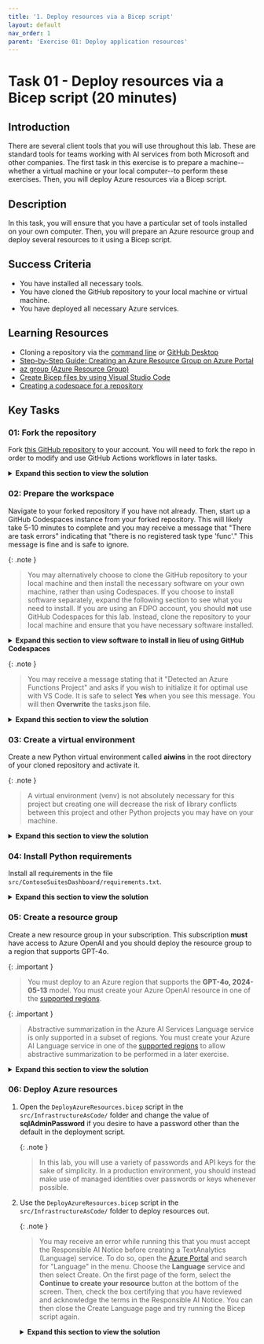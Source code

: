 ```yaml
---
title: '1. Deploy resources via a Bicep script'
layout: default
nav_order: 1
parent: 'Exercise 01: Deploy application resources'
---
```


# Task 01 - Deploy resources via a Bicep script (20 minutes)

## Introduction

There are several client tools that you will use throughout this lab. These are standard tools for teams working with AI services from both Microsoft and other companies. The first task in this exercise is to prepare a machine--whether a virtual machine or your local computer--to perform these exercises. Then, you will deploy Azure resources via a Bicep script.

## Description

In this task, you will ensure that you have a particular set of tools installed on your own computer. Then, you will prepare an Azure resource group and deploy several resources to it using a Bicep script.

## Success Criteria

- You have installed all necessary tools.
- You have cloned the GitHub repository to your local machine or virtual machine.
- You have deployed all necessary Azure services.

## Learning Resources

- Cloning a repository via the [command line](https://docs.github.com/en/github/creating-cloning-and-archiving-repositories/cloning-a-repository) or [GitHub Desktop](https://docs.github.com/en/desktop/contributing-and-collaborating-using-github-desktop/cloning-a-repository-from-github-to-github-desktop)
- [Step-by-Step Guide: Creating an Azure Resource Group on Azure Portal](https://techcommunity.microsoft.com/t5/startups-at-microsoft/step-by-step-guide-creating-an-azure-resource-group-on-azure/ba-p/3792368)
- [az group (Azure Resource Group)](https://learn.microsoft.com/cli/azure/group?view=azure-cli-latest)
- [Create Bicep files by using Visual Studio Code](https://learn.microsoft.com/azure/azure-resource-manager/bicep/visual-studio-code?tabs=CLI)
- [Creating a codespace for a repository](https://docs.github.com/en/codespaces/developing-in-a-codespace/creating-a-codespace-for-a-repository)

## Key Tasks

### 01: Fork the repository

Fork [this GitHub repository](https://github.com/microsoft/TechExcel-Integrating-Azure-PaaS-and-AI-Services-for-AI-Design-Wins) to your account. You will need to fork the repo in order to modify and use GitHub Actions workflows in later tasks.

<details markdown="block">
<summary><strong>Expand this section to view the solution</strong></summary>

In order to fork this repository, make sure that you are signed into GitHub with the account you would like to use. Then, select the **Fork** button.

![Fork the GitHub repository](../../media/Solution/0101_Fork1.png)

On the next page, select your account as the Owner and leave the repository name alone. Then, select **Create fork** to complete the process.

![Complete the process of forking the GitHub repository](../../media/Solution/0101_Fork2.png)

</details>

### 02: Prepare the workspace

Navigate to your forked repository if you have not already. Then, start up a GitHub Codespaces instance from your forked repository. This will likely take 5-10 minutes to complete and you may receive a message that "There are task errors" indicating that "there is no registered task type 'func'." This message is fine and is safe to ignore.

{: .note }
> You may alternatively choose to clone the GitHub repository to your local machine and then install the necessary software on your own machine, rather than using Codespaces. If you choose to install software separately, expand the following section to see what you need to install.
> If you are using an FDPO account, you should **not** use GitHub Codespaces for this lab. Instead, clone the repository to your local machine and ensure that you have necessary software installed.

<details markdown="block">
<summary><strong>Expand this section to view software to install in lieu of using GitHub Codespaces</strong></summary>

Ensure that you have the following software installed:

1. [Visual Studio Code](https://code.visualstudio.com/) (Alternatively, if you have Visual Studio installed, you can use that.)
2. Install the following extensions in Visual Studio Code:
    - [C# Dev Kit](https://marketplace.visualstudio.com/items?itemName=ms-dotnettools.csdevkit)
    - [Bicep](https://marketplace.visualstudio.com/items?itemName=ms-azuretools.vscode-bicep)
    - [Azure Functions extension](https://marketplace.visualstudio.com/items?itemName=ms-azuretools.vscode-azurefunctions)
    - [Azure Storage extension](https://marketplace.visualstudio.com/items?itemName=ms-azuretools.vscode-azurestorage)
3. Install the [Azure Functions Core Tools](https://learn.microsoft.com/azure/azure-functions/functions-run-local), which enables an integrated local debugging experience.
4. The [Microsoft .NET 8.0 SDK](https://dotnet.microsoft.com/download/dotnet/8.0). Ensure that you have the latest version of the SDK, not the Runtime.
5. The [Azure Command Line Interface](https://learn.microsoft.com/cli/azure/install-azure-cli).
6. [A Git client](https://git-scm.com/download/). An alternative option is to install [GitHub Desktop](https://desktop.github.com/).
7. [Python 3.10 or later](https://www.python.org/downloads/). You can run all of the exercises in this lab using a standard installation of Python and do not need the Anaconda Distribution of Python. If you do have Anaconda, make sure that you can execute Python and pip commands from the command line.

    {: .note }
    > Regardless of which distribution you use, make sure that you can run `python` and `pip` from your command line. If you are not sure whether you have pip installed, run `python -m ensurepip` to check.

If you are working from a local machine or non-Codespaces VM, you will also need to clone your forked repository to the local machine.

</details>

{: .note }
> You may receive a message stating that it "Detected an Azure Functions Project" and asks if you wish to initialize it for optimal use with VS Code. It is safe to select **Yes** when you see this message. You will then **Overwrite** the tasks.json file.

<details markdown="block">
<summary><strong>Expand this section to view the solution</strong></summary>

If you are creating a GitHub Codespace, select the **Code** button on your repository. Then, in the **Codespaces** tab, select the **Create codespace on main** button. This will instantiate a Codespace.

![Create a GitHub Codespace](../../media/Solution/0101_Codespace.png)

If you are cloning your repository, select the **Code** button and then choose the **Local** tab. Copy the URL in the box. Then, to clone the repository, open a terminal and navigate to to the directory in which you'd like to clone your repository. Use the command `git clone {YOUR REPOSITORY URL}` to clone to this location.

![Clone the GitHub repository locally](../../media/Solution/0101_LocalClone.png)

</details>

### 03: Create a virtual environment

Create a new Python virtual environment called **aiwins** in the root directory of your cloned repository and activate it.

{: .note }
> A virtual environment (venv) is not absolutely necessary for this project but creating one will decrease the risk of library conflicts between this project and other Python projects you may have on your machine.

<details markdown="block">
<summary><strong>Expand this section to view the solution</strong></summary>

To create a virtual environment, perform the following steps:

1. Open up a terminal to the root directory of your Git repo. **For example**, if you cloned the repo to `C:\SourceCode\TechExcel-Integrating-Azure-PaaS-and-AI-Services-for-AI-Design-Wins`, open this directory in a command prompt. If you are using GitHub Codespaces, open a new terminal in Visual Studio Code--this will default you to the correct directory.
2. Run the following command: `python -m venv aiwins`. This will create a new virtual environment in the root directory named "aiwins" and make it available.
3. Run the following command to **activate** the virtual environment on MacOS or Linux (including GitHub Codespaces): `source aiwins/bin/activate`. If you are running this in Windows Subsystem for Linux, run the command `source aiwins/Scripts/active`. On Windows using CMD or PowerShell, use `aiwins\Scripts\activate.bat` to activate the virtual environment. Be sure to have the virtual environment active in every console or terminal you use throughout this training!

{: .note }
> In a normal terminal or command prompt, you will see `(aiwins)` before your input prompt. This will let you know that you are working in a Python virtual environment. If you are using the Visual Studio Code terminal, [this may not appear for technical reasons](https://github.com/microsoft/vscode-python/wiki/Activate-Environments-in-Terminal-Using-Environment-Variables). You can mouse over the terminal image to ensure that the virtual environment is active for your terminal.

![In Visual Studio Code, you can mouse over the terminal to view whether your virtual environment is active.](../../media/Solution/0101_VirtualEnvironment.png)

{: .note }
> You will need to activate the virtual environment on every new terminal you use. When you are done, you can return to your standard Python environment by running `deactivate` in any environment. Alternatively, you may safely close the console or terminal without deactivation if you desire--it will not harm anything.

</details>

### 04: Install Python requirements

Install all requirements in the file `src/ContosoSuitesDashboard/requirements.txt`.

<details markdown="block">
<summary><strong>Expand this section to view the solution</strong></summary>

In order to install requirements, make sure that you are in a terminal connected to your virtual environment. Then, navigate to the `src/ContosoSuitesDashboard` folder and execute the command `pip install -r requirements.txt`. This will take several minutes to install but will include all of the Python package requirements necessary for the workshop.

</details>

### 05: Create a resource group

Create a new resource group in your subscription. This subscription **must** have access to Azure OpenAI and you should deploy the resource group to a region that supports GPT-4o.

{: .important }
> You must deploy to an Azure region that supports the **GPT-4o, 2024-05-13** model. You must create your Azure OpenAI resource in one of the [supported regions](https://learn.microsoft.com/azure/ai-services/openai/concepts/models#model-summary-table-and-region-availability).

{: .important }
> Abstractive summarization in the Azure AI Services Language service is only supported in a subset of regions. You must create your Azure AI Language service in one of the [supported regions](https://learn.microsoft.com/azure/ai-services/language-service/summarization/region-support) to allow abstractive summarization to be performed in a later exercise.

<details markdown="block">
<summary><strong>Expand this section to view the solution</strong></summary>

To create a resource group using az cli, use the command `az group create`. An example of this is: `az group create -l eastus2 -n TechExcelTest`, which will create a resource group named `TechExcelTest`  in the East US 2 region.

</details>

### 06: Deploy Azure resources

1. Open the `DeployAzureResources.bicep` script in the `src/InfrastructureAsCode/` folder and change the value of **sqlAdminPassword** if you desire to have a password other than the default in the deployment script.

    {: .note }
    > In this lab, you will use a variety of passwords and API keys for the sake of simplicity. In a production environment, you should instead make use of managed identities over passwords or keys whenever possible.

2. Use the `DeployAzureResources.bicep` script in the `src/InfrastructureAsCode/` folder to deploy resources out.

    {: .note }
    > You may receive an error while running this that you must accept the Responsible AI Notice before creating a TextAnalytics (Language) service. To do so, open the [Azure Portal](https://portal.azure.com/) and search for "Language" in the menu. Choose the **Language** service and then select Create. On the first page of the form, select the **Continue to create your resource** button at the bottom of the screen. Then, check the box certifying that you have reviewed and acknowledge the terms in the Responsible AI Notice. You can then close the Create Language page and try running the Bicep script again.

    <details markdown="block">
    <summary><strong>Expand this section to view the solution</strong></summary>

    If you have Visual Studio Code installed, you can use the [Bicep extension](https://marketplace.visualstudio.com/items?itemName=ms-azuretools.vscode-bicep) to run Bicep scripts by doing the following:

    1. Open the **src/InfrastructureAsCode/DeployAzureResources.bicep** script.
    2. Use Ctrl+Shift+P (or Cmd+Shift+P on Mac) to open the Visual Studio Code prompt. Then, type `Bicep` into the search menu and choose **Bicep: Deploy Bicep Script**.

        ![Deploy a Bicep script](../../media/Solution/0101_DeployBicepScript.png)

    3. Provide a name for the deployment or accept the automatically provided name.

        ![Enter a deployment name](../../media/Solution/0101_DeploymentName.png)

    4. Select the appropriate subscription. This subscription **must** be listed for Azure OpenAI access!

        ![Select a subscription](../../media/Solution/0101_ChooseSubscription.png)

    5. Select the resource group that you created.

        ![Choose the resource group you created in this task](../../media/Solution/0101_ChooseResourceGroup.png)

    6. There will not be a parameter file for this script, so it is safe to choose **None**.

        ![Choose None for the parameter file](../../media/Solution/0101_ParameterFile.png)

    7. At this point, the deployment script will kick off. You can select the link in the **Output** window to view your deployment.

        ![View the deployment in the Azure portal](../../media/Solution/0101_CheckDeployment.png)

    8. Once your deployment completes, you should see all of your resources in the resource group you have created. These include: an API Management service, an App Service (for API), an App Service (for dashboard), an App Service plan (for API and dashboard), an App Service plan (for Function app), an Application Insights instance, an Azure Cosmos DB account, an Azure OpenAI workspace, a Container registry, a Function App, a Language service, a Log Analytics workspace, a Search service, a Speech service, a SQL database, a SQL server, and a Storage account.

    </details>
